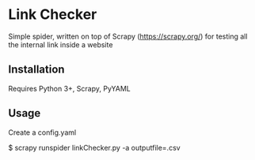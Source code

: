 # Link Checker

Simple spider, written on top of Scrapy (https://scrapy.org/) for testing all the internal link inside a website

## Installation

Requires Python 3+, Scrapy, PyYAML


## Usage

Create a config.yaml 

$ scrapy runspider linkChecker.py -a outputfile=<filename>.csv